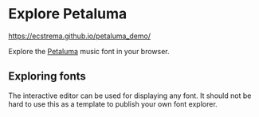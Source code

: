 # Explore Petaluma

https://ecstrema.github.io/petaluma_demo/

Explore the [Petaluma](https://github.com/steinbergmedia/petaluma) music font in your browser.

## Exploring fonts

The interactive editor can be used for displaying any font. It should not be hard to use this as a template to publish your own font explorer.

